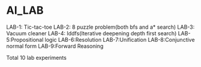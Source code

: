 # AI_LAB
LAB-1: Tic-tac-toe
LAB-2: 8 puzzle problem(both bfs and a* search) 
LAB-3: Vacuum cleaner
LAB-4: Iddfs(Iterative deepening depth first search) 
LAB-5:Propositional logic
LAB-6:Resolution
LAB-7:Unification
LAB-8:Conjunctive normal form
LAB-9:Forward Reasoning

Total 10 lab experiments
